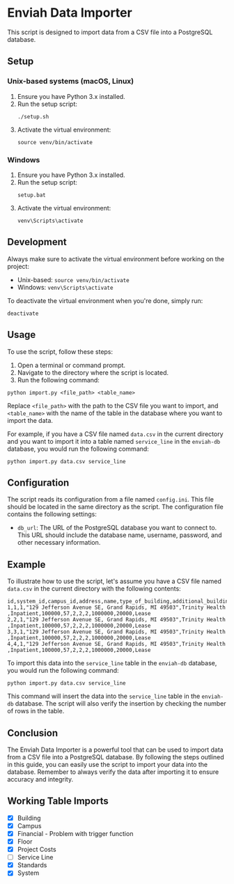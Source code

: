 # Enviah Data Importer

This script is designed to import data from a CSV file into a PostgreSQL database.

## Setup

### Unix-based systems (macOS, Linux)

1. Ensure you have Python 3.x installed.
2. Run the setup script:
   ```
   ./setup.sh
   ```
3. Activate the virtual environment:
   ```
   source venv/bin/activate
   ```

### Windows

1. Ensure you have Python 3.x installed.
2. Run the setup script:
   ```
   setup.bat
   ```
3. Activate the virtual environment:
   ```
   venv\Scripts\activate
   ```

## Development

Always make sure to activate the virtual environment before working on the project:

- Unix-based: `source venv/bin/activate`
- Windows: `venv\Scripts\activate`

To deactivate the virtual environment when you're done, simply run:
```
deactivate
```

## Usage

To use the script, follow these steps:

1. Open a terminal or command prompt.
2. Navigate to the directory where the script is located.
3. Run the following command:

```
python import.py <file_path> <table_name>
```

Replace `<file_path>` with the path to the CSV file you want to import, and `<table_name>` with the name of the table in the database where you want to import the data.

For example, if you have a CSV file named `data.csv` in the current directory and you want to import it into a table named `service_line` in the `enviah-db` database, you would run the following command:

```
python import.py data.csv service_line
```

## Configuration

The script reads its configuration from a file named `config.ini`. This file should be located in the same directory as the script. The configuration file contains the following settings:

- `db_url`: The URL of the PostgreSQL database you want to connect to. This URL should include the database name, username, password, and other necessary information.

## Example

To illustrate how to use the script, let's assume you have a CSV file named `data.csv` in the current directory with the following contents:

```
id,system_id,campus_id,address,name,type_of_building,additional_building_investments_needed,engineering_score,roofing_facade,electrical,plumbing,annual_building_costs,annual_rent,lease_or_owned
1,1,1,"129 Jefferson Avenue SE, Grand Rapids, MI 49503",Trinity Health ,Inpatient,100000,57,2,2,2,1000000,20000,Lease
2,2,1,"129 Jefferson Avenue SE, Grand Rapids, MI 49503",Trinity Health ,Inpatient,100000,57,2,2,2,1000000,20000,Lease
3,3,1,"129 Jefferson Avenue SE, Grand Rapids, MI 49503",Trinity Health ,Inpatient,100000,57,2,2,2,1000000,20000,Lease
4,4,1,"129 Jefferson Avenue SE, Grand Rapids, MI 49503",Trinity Health ,Inpatient,100000,57,2,2,2,1000000,20000,Lease
```

To import this data into the `service_line` table in the `enviah-db` database, you would run the following command:

```
python import.py data.csv service_line
```

This command will insert the data into the `service_line` table in the `enviah-db` database. The script will also verify the insertion by checking the number of rows in the table.

## Conclusion

The Enviah Data Importer is a powerful tool that can be used to import data from a CSV file into a PostgreSQL database. By following the steps outlined in this guide, you can easily use the script to import your data into the database. Remember to always verify the data after importing it to ensure accuracy and integrity.

## Working Table Imports
- [X] Building
- [X] Campus
- [X] Financial - Problem with trigger function
- [X] Floor
- [X] Project Costs
- [ ] Service Line
- [X] Standards
- [X] System

